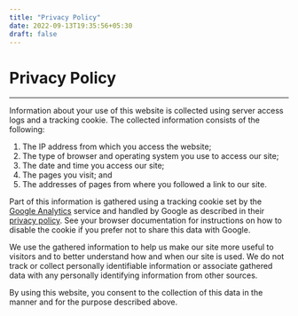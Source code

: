 ```yaml
---
title: "Privacy Policy"
date: 2022-09-13T19:35:56+05:30
draft: false
---
```


<!---
  Licensed to the Apache Software Foundation (ASF) under one
  or more contributor license agreements.  See the NOTICE file
  distributed with this work for additional information
  regarding copyright ownership.  The ASF licenses this file
  to you under the Apache License, Version 2.0 (the
  "License"); you may not use this file except in compliance
  with the License.  You may obtain a copy of the License at

  http://www.apache.org/licenses/LICENSE-2.0

  Unless required by applicable law or agreed to in writing,
  software distributed under the License is distributed on an
  "AS IS" BASIS, WITHOUT WARRANTIES OR CONDITIONS OF ANY
  KIND, either express or implied.  See the License for the
  specific language governing permissions and limitations
  under the License. -->

# Privacy Policy
--- 

Information about your use of this website is collected using server
access logs and a tracking cookie. The collected information consists of
the following:

1. The IP address from which you access the website;
2. The type of browser and operating system you use to access our site;
3. The date and time you access our site;
4. The pages you visit; and
5. The addresses of pages from where you followed a link to our site.

Part of this information is gathered using a tracking cookie set by the
<a href="http://www.google.com/analytics/">Google Analytics</a>
service and handled by Google as
described in their <a href="http://www.google.com/privacy.html">privacy policy</a>.
See your browser documentation for instructions on how to disable the
cookie if you prefer not to share this data with Google.

We use the gathered information to help us make our site more useful to
visitors and to better understand how and when our site is used. We do not
track or collect personally identifiable information or associate gathered
data with any personally identifying information from other sources.

By using this website, you consent to the collection of this data in
the manner and for the purpose described above.

